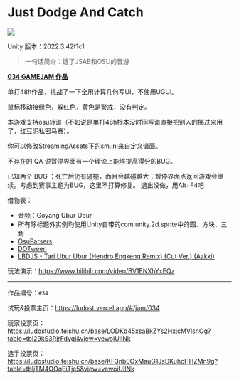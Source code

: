 # Just Dodge And Catch

![](JDAC-preview.gif)

Unity 版本：2022.3.42f1c1

> 一句话简介：缝了JSAB和OSU的音游

[**034 GAMEJAM 作品**](https://mp.weixin.qq.com/s/pLHoLunG-lzEWyh25Ksl1g)

单打48h作品，挑战了一下全用计算几何写UI，不使用UGUI。

鼠标移动接绿色，躲红色，黄色是警戒，没有判定。

本游戏支持osu转谱（不如说是单打48h根本没时间写谱直接把别人的挪过来用了，红豆泥私密马赛）。

你可以修改StreamingAssets下的sm.ini来自定义谱面。

不存在的 QA 说暂停界面有一个理论上能够提高得分的BUG。

已知两个 BUG ：死亡后仍有碰撞，而且会越碰越大；暂停界面点返回游戏会继续。考虑到赛事主题为BUG，这里不打算修复。
退出没做，用Alt+F4吧

借物表：
- 音频：Goyang Ubur Ubur
- 所有除标题外实例均使用Unity自带的com.unity.2d.sprite中的圆、方块、三角
- [OsuParsers](github.com/mrflashstudio/OsuParsers)
- [DOTween](dotween.demigiant.com)
- [LBDJS - Tari Ubur Ubur (Hendro Engkeng Remix) (Cut Ver.) (Aakki)](osu.ppy.sh/beatmapsets/1285848#osu/2700362)

玩法演示：https://www.bilibili.com/video/BV1ENXhYxEQz

------

作品编号：`#34`

试玩&投票主页：https://ludost.vercel.app/#/jam/034

玩家投票页：https://ludostudio.feishu.cn/base/LODKb45xsaBkZYs2HxjcMVlsnOg?table=tbl29kS3RjrFdygi&view=vewoiUIlNk

选手投票页：https://ludostudio.feishu.cn/base/KF3nb0OxMauG1JsDKuhcHHZMn9g?table=tbljTM4OOqEiTje5&view=vewoiUIlNk
